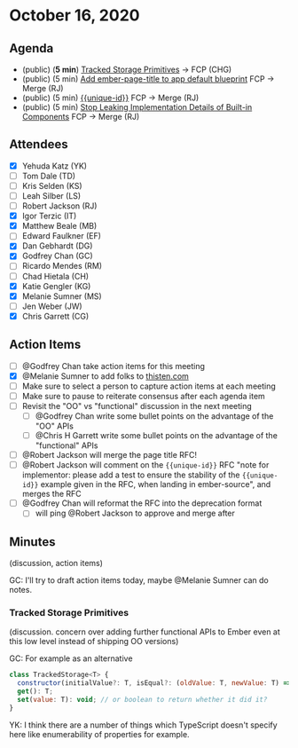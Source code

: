 # October 16, 2020

## Agenda

- (public) (**5 min**) [Tracked Storage Primitives](https://github.com/emberjs/rfcs/pull/669) → FCP (CHG)
- (public) (5 min) [Add ember-page-title to app default blueprint](https://github.com/emberjs/rfcs/pull/645) FCP → Merge (RJ)
- (public) (5 min) [{{unique-id}}](https://github.com/emberjs/rfcs/pull/659) FCP → Merge (RJ)
- (public) (5 min) [Stop Leaking Implementation Details of Built-in Components](https://github.com/emberjs/rfcs/pull/671) FCP → Merge (RJ)

## Attendees

- [x]  Yehuda Katz (YK)
- [ ]  Tom Dale (TD)
- [ ]  Kris Selden (KS)
- [ ]  Leah Silber (LS)
- [ ]  Robert Jackson (RJ)
- [x]  Igor Terzic (IT)
- [x]  Matthew Beale (MB)
- [ ]  Edward Faulkner (EF)
- [x]  Dan Gebhardt (DG)
- [x]  Godfrey Chan (GC)
- [ ]  Ricardo Mendes (RM)
- [ ]  Chad Hietala (CH)
- [x]  Katie Gengler (KG)
- [x]  Melanie Sumner (MS)
- [ ]  Jen Weber (JW)
- [x]  Chris Garrett (CG)

## Action Items

- [ ]  @Godfrey Chan take action items for this meeting
- [x]  @Melanie Sumner  to add folks to [thisten.com](http://thisten.com)
- [ ]  Make sure to select a person to capture action items at each meeting
- [ ]  Make sure to pause to reiterate consensus after each agenda item
- [ ]  Revisit the "OO" vs "functional" discussion in the next meeting
    - [ ]  @Godfrey Chan write some bullet points on the advantage of the "OO" APIs
    - [ ]  @Chris H Garrett write some bullet points on the advantage of the "functional" APIs
- [ ]  @Robert Jackson will merge the page title RFC!
- [ ]  @Robert Jackson will comment on the `{{unique-id}}` RFC "note for implementor: please add a test to ensure the stability of the `{{unique-id}}` example given in the RFC, when landing in ember-source", and merges the RFC
- [ ]  @Godfrey Chan will reformat the RFC into the deprecation format
    - [ ]  will ping @Robert Jackson to approve and merge after

## Minutes

(discussion, action items)

GC: I'll try to draft action items today, maybe @Melanie Sumner can do notes.

### Tracked Storage Primitives

(discussion. concern over adding further functional APIs to Ember even at this low level instead of shipping OO versions)

GC: For example as an alternative

```jsx
class TrackedStorage<T> {
  constructor(initialValue?: T, isEqual?: (oldValue: T, newValue: T) => boolean);
  get(): T;
  set(value: T): void; // or boolean to return whether it did it?
}
```

YK: I think there are a number of things which TypeScript doesn't specify here like enumerability of properties for example.